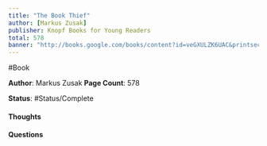 ```yaml
---
title: "The Book Thief"
author: [Markus Zusak]
publisher: Knopf Books for Young Readers
total: 578
banner: "http://books.google.com/books/content?id=veGXULZK6UAC&printsec=frontcover&img=1&zoom=1&edge=curl&source=gbs_api"
---
```

#Book

**Author**: Markus Zusak
**Page Count**: 578

**Status**: #Status/Complete 

#### Thoughts

#### Questions